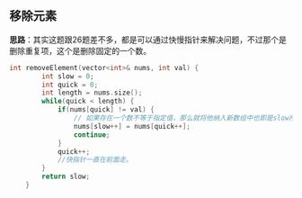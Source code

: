## 移除元素

**思路**：其实这题跟26题差不多，都是可以通过快慢指针来解决问题，不过那个是删除重复项，这个是删除固定的一个数。



```cpp
int removeElement(vector<int>& nums, int val) {
        int slow = 0;
        int quick = 0;
        int length = nums.size();
        while(quick < length) {
            if(nums[quick] != val) {
                // 如果存在一个数不等于指定值，那么就将他纳入新数组中也即是slow所指数
                nums[slow++] = nums[quick++];
                continue;
            }
            quick++;
            //快指针一直在前面走。
        }
        return slow;
    }
```


